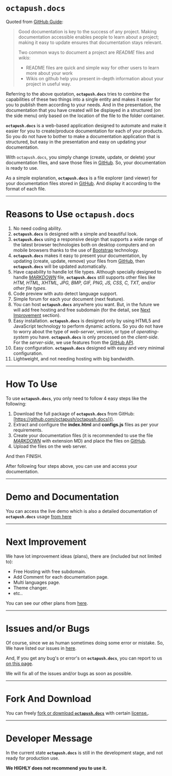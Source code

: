# **`octapush.docs`**

Quoted from [GitHub Guide](https://guides.github.com/features/wikis/):

> Good documentation is key to the success of any project. Making documentation accessible enables people to learn about a project; making it easy to update ensures that documentation stays relevant.
>
> Two common ways to document a project are _README_ files and _wikis_:
> - README files are quick and simple way for other users to learn more about your work
> - Wikis on github help you present in-depth information about your project in useful way.

Referring to the above quotation, **`octapush.docs`** tries to combine the capabilities of these two things into a single entity and makes it easier for you to publish them according to your needs. And in the presentation, the documentation that you have created will be displayed in a structured (on the side menu) only based on the location of the file to the folder container.

**`octapush.docs`** is a web-based application designed to automate and make it easier for you to create/produce documentation for each of your products. So you do not have to bother to make a documentation application that is structured, but easy in the presentation and easy on updating your documentation.

With `octapush.docs`, you simply change (create, update, or delete) your documentation files, and save those files in [GitHub](https://github.com). So, your documentation is ready to use.

As a simple explanation, **`octapush.docs`** is a file explorer (and viewer) for your documentation files stored in [GitHub](https://github.com). And display it according to the format of each file.

----

# Reasons to Use **`octapush.docs`**
1. No need coding ability.
2. **`octapush.docs`** is designed with a simple and beautiful look.
3. **`octapush.docs`** using a responsive design that supports a wide range of the latest browser technologies both on desktop computers and on mobile browsers thanks to the use of [Bootstrap](https://getbootstrap.com/about/#team) technology.
4. **`octapush.docs`** makes it easy to present your documentation, by updating (create, update, remove) your files from [GitHub](https://github.com), then **`octapush.docs`** will be updated automatically.
5. Have capability to handle lot file types. Although specially designed to handle [_MARKDOWN_](https://en.wikipedia.org/wiki/Markdown) file, **`octapush.docs`** still supports other files like _HTM, HTML, XHTML, JPG, BMP, GIF, PNG, JS, CSS, C, TXT, and/or other file types_.
6. Code preview with auto detect language support.
7. Simple forum for each your document (next feature).
8. You can host **`octapush.docs`** anywhere you want. But, in the future we will add free hosting and free subdomain (for the detail, see [Next Improvement](#next-improvement) section).
9. Easy installation. **`octapush.docs`** is designed only by using HTML5 and JavaScript technology to perform dynamic actions. So you do not have to worry about the type of _web-server_, version, or type of _operating-system_ you have. **`octapush.docs`** is only processed on the _client-side_. For the _server-side_, we use features from the [GitHub API](https://api.github.com/).
10. Easy configuration. **`octapush.docs`** designed with easy and very minimal configuration.
11. Lightweight, and not needing hosting with big bandwidth.

----

# How To Use
To use **`octapush.docs`**, you only need to follow 4 easy steps like the following:
1. Download the full package of **`octapush.docs`** from GitHub: [https://github.com/octapush/octapush.docs]().
2. Extract and configure the **index.html** and **configs.js** files as per your requirements.
3. Create your documentation files (it is recommended to use the file [_MARKDOWN_](https://en.wikipedia.org/wiki/Markdown) with extension MD) and place the files on [GitHub](https://github.com).
4. Upload the files on the web server.

And then FINISH. 

After following four steps above, you can use and access your documentation.

----

# Demo and Documentation
You can access the live demo which is also a detailed documentation of **`octapush.docs`** usage [from here](http://fadhly.hol.es)

----

# Next Improvement
We have lot improvement ideas (plans), there are (included but not limited to):
- Free Hosting with free subdomain.
- Add Comment for each documentation page.
- Multi languages page.
- Theme changer.
- etc..

You can see our other plans from [here](https://github.com/octapush/octapush.docs/projects/1?fullscreen=true).

----

# Issues and/or Bugs
Of course, since we as human sometimes doing some error or mistake. So, We have listed our issues in [here](https://github.com/octapush/octapush.docs/issues).

And, If you get any bug's or error's on **`octapush.docs`**, you can report to us [on this page](https://github.com/octapush/octapush.docs/issues/new).

We will fix all of the issues and/or bugs as soon as possible.

----

# Fork And Download
You can freely [fork or download **`octapush.docs`**](https://github.com/octapush/octapush.docs) with certain [license.](https://github.com/octapush/octapush.docs/blob/master/LICENSE).

----

# Developer Message
In the current state **`octapush.docs`** is still in the development stage, and not ready for production use.

**We HIGHLY does not recommend you to use it.**